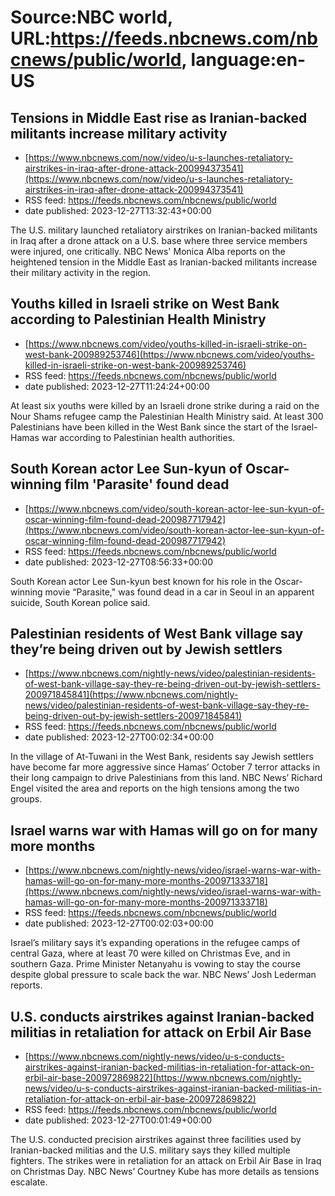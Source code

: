 # Source:NBC world, URL:https://feeds.nbcnews.com/nbcnews/public/world, language:en-US

## Tensions in Middle East rise as Iranian-backed militants increase military activity
 - [https://www.nbcnews.com/now/video/u-s-launches-retaliatory-airstrikes-in-iraq-after-drone-attack-200994373541](https://www.nbcnews.com/now/video/u-s-launches-retaliatory-airstrikes-in-iraq-after-drone-attack-200994373541)
 - RSS feed: https://feeds.nbcnews.com/nbcnews/public/world
 - date published: 2023-12-27T13:32:43+00:00

The U.S. military launched retaliatory airstrikes on Iranian-backed militants in Iraq after a drone attack on a U.S. base where three service members were injured, one critically. NBC News' Monica Alba reports on the heightened tension in the Middle East as Iranian-backed militants increase their military activity in the region.

## Youths killed in Israeli strike on West Bank according to Palestinian Health Ministry
 - [https://www.nbcnews.com/video/youths-killed-in-israeli-strike-on-west-bank-200989253746](https://www.nbcnews.com/video/youths-killed-in-israeli-strike-on-west-bank-200989253746)
 - RSS feed: https://feeds.nbcnews.com/nbcnews/public/world
 - date published: 2023-12-27T11:24:24+00:00

At least six youths were killed by an Israeli drone strike during a raid on the Nour Shams refugee camp the Palestinian Health Ministry said. At least 300 Palestinians have been killed in the West Bank since the start of the Israel-Hamas war according to Palestinian health authorities.

## South Korean actor Lee Sun-kyun of Oscar-winning film 'Parasite' found dead
 - [https://www.nbcnews.com/video/south-korean-actor-lee-sun-kyun-of-oscar-winning-film-found-dead-200987717942](https://www.nbcnews.com/video/south-korean-actor-lee-sun-kyun-of-oscar-winning-film-found-dead-200987717942)
 - RSS feed: https://feeds.nbcnews.com/nbcnews/public/world
 - date published: 2023-12-27T08:56:33+00:00

South Korean actor Lee Sun-kyun best known for his role in the Oscar-winning movie “Parasite," was found dead in a car in Seoul in an apparent suicide, South Korean police said.

## Palestinian residents of West Bank village say they’re being driven out by Jewish settlers
 - [https://www.nbcnews.com/nightly-news/video/palestinian-residents-of-west-bank-village-say-they-re-being-driven-out-by-jewish-settlers-200971845841](https://www.nbcnews.com/nightly-news/video/palestinian-residents-of-west-bank-village-say-they-re-being-driven-out-by-jewish-settlers-200971845841)
 - RSS feed: https://feeds.nbcnews.com/nbcnews/public/world
 - date published: 2023-12-27T00:02:34+00:00

In the village of At-Tuwani in the West Bank, residents say Jewish settlers have become far more aggressive since Hamas’ October 7 terror attacks in their long campaign to drive Palestinians from this land. NBC News’ Richard Engel visited the area and reports on the high tensions among the two groups.

## Israel warns war with Hamas will go on for many more months
 - [https://www.nbcnews.com/nightly-news/video/israel-warns-war-with-hamas-will-go-on-for-many-more-months-200971333718](https://www.nbcnews.com/nightly-news/video/israel-warns-war-with-hamas-will-go-on-for-many-more-months-200971333718)
 - RSS feed: https://feeds.nbcnews.com/nbcnews/public/world
 - date published: 2023-12-27T00:02:03+00:00

Israel’s military says it’s expanding operations in the refugee camps of central Gaza, where at least 70 were killed on Christmas Eve, and in southern Gaza. Prime Minister Netanyahu is vowing to stay the course despite global pressure to scale back the war. NBC News’ Josh Lederman reports.

## U.S. conducts airstrikes against Iranian-backed militias in retaliation for attack on Erbil Air Base
 - [https://www.nbcnews.com/nightly-news/video/u-s-conducts-airstrikes-against-iranian-backed-militias-in-retaliation-for-attack-on-erbil-air-base-200972869822](https://www.nbcnews.com/nightly-news/video/u-s-conducts-airstrikes-against-iranian-backed-militias-in-retaliation-for-attack-on-erbil-air-base-200972869822)
 - RSS feed: https://feeds.nbcnews.com/nbcnews/public/world
 - date published: 2023-12-27T00:01:49+00:00

The U.S. conducted precision airstrikes against three facilities used by Iranian-backed militias and the U.S. military says they killed multiple fighters. The strikes were in retaliation for an attack on Erbil Air Base in Iraq on Christmas Day. NBC News’ Courtney Kube has more details as tensions escalate.


